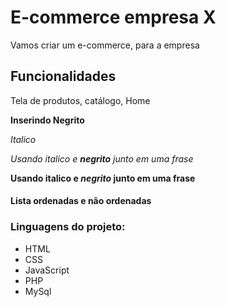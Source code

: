 # E-commerce empresa X

Vamos criar um e-commerce, para a empresa

## Funcionalidades
Tela de produtos, catálogo, Home

**Inserindo Negrito**

*Italico*

_Usando italico e **negrito** junto em uma frase_

**Usando italico e _negrito_ junto em uma frase**

#### Lista ordenadas e não ordenadas
### Linguagens do projeto:

* HTML
* CSS
* JavaScript
* PHP
* MySql
